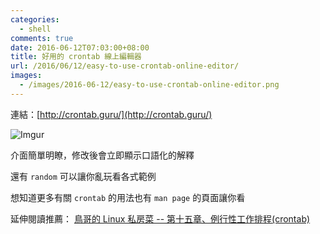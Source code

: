```yaml
---
categories:
  - shell
comments: true
date: 2016-06-12T07:03:00+08:00
title: 好用的 crontab 線上編輯器
url: /2016/06/12/easy-to-use-crontab-online-editor/
images:
  - /images/2016-06-12/easy-to-use-crontab-online-editor.png
---
```


連結：[http://crontab.guru/](http://crontab.guru/)

![Imgur](http://i.imgur.com/NDni3htl.png)

介面簡單明瞭，修改後會立即顯示口語化的解釋

還有 `random` 可以讓你亂玩看各式範例

想知道更多有關 `crontab` 的用法也有 `man page` 的頁面讓你看

延伸閱讀推薦： [鳥哥的 Linux 私房菜 -- 第十五章、例行性工作排程(crontab)](http://linux.vbird.org/linux_basic/0430cron.php)
